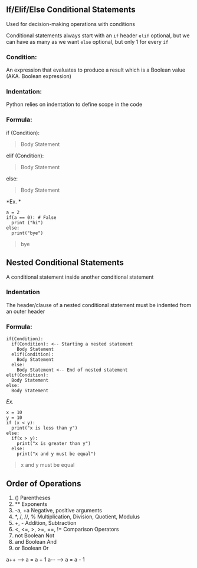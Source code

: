 ## If/Elif/Else Conditional Statements 
Used for decision-making operations with conditions

Conditional statements always start with an 
`if` header 
`elif` optional, but we can have as many as we want 
`else` optional, but only 1 for every `if` 

### Condition: 
An expression that evaluates to produce a result which is a Boolean value (AKA. Boolean expression)

### Indentation: 
Python relies on indentation to define scope in the code 

### Formula: 
if (Condition): 
> Body Statement 

elif (Condition): 
> Body Statement 

else: 
> Body Statement 

*Ex. * 
```
a = 2 
if(a == 0): # False 
  print ("hi")
else: 
  print("bye")
```  
> bye 

## Nested Conditional Statements

A conditional statement inside another conditional statement 

### Indentation 

The header/clause of a nested conditional statement must be indented from an outer header 

### Formula: 

```
if(Condition): 
  if(Condition): <-- Starting a nested statement 
    Body Statement 
  elif(Condition): 
    Body Statement 
  else: 
    Body Statement <-- End of nested statement 
elif(Condition): 
  Body Statement
else: 
  Body Statement
```

*Ex.*

```
x = 10 
y = 10 
if (x < y): 
  print("x is less than y")
else: 
  if(x > y): 
    print("x is greater than y")
  else: 
    print("x and y must be equal")
```
  > x and y must be equal

## Order of Operations

1. () Parentheses
2. ** Exponents
3. -a, +a Negative, positive arguments
4. *, /, //, % Multiplication, Division, Quotient, Modulus
5. +, - Addition, Subtraction
6. <, <=, >, >=, ==, != Comparison Operators
7. not Boolean Not
8. and Boolean And
9. or Boolean Or

a++ --> a = a + 1
a-- --> a = a - 1